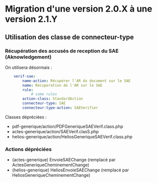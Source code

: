 # Migration d'une version 2.0.X à une version 2.1.Y


## Utilisation des classe de connecteur-type

### Récupération des accusés de reception du SAE (Aknowledgement)

On utilisera désormais : 

```yaml
    verif-sae:
        name-action: Récupérer l'AR du document sur le SAE
        name: Récuperation de l'AR sur le SAE
        rule:
            # some rules
        action-class: StandardAction
        connecteur-type: SAE
        connecteur-type-action: SAEVerifier
```

Classes dépréciées : 

- pdf-generique/action/PDFGeneriqueSAEVerif.class.php
- actes-generique/action/SAEVerif.clasS.php
- helios-generique/action/HeliosGeneriqueSAEVerif.class.php



### Actions dépréciées 

- (actes-generique) EnvoieSAEChange (remplacé par ActesGeneriqueCheminementChange)
- (helios-generique) HeliosEnvoieSAEChange (remplacé par HeliosGeneriqueCheminementChange)
